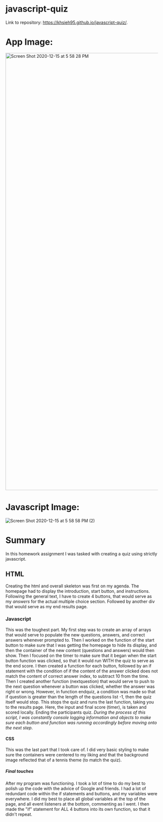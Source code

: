 # javascript-quiz

Link to repository: https://khsieh95.github.io/javascript-quiz/.

# App Image:

<img width="1440" alt="Screen Shot 2020-12-15 at 5 58 28 PM" src="https://user-images.githubusercontent.com/74025123/102306810-f872c180-3f17-11eb-916d-eb0a20b6a85f.png">

# Javascript Image:

![Screen Shot 2020-12-15 at 5 58 58 PM (2)](https://user-images.githubusercontent.com/74025123/102306837-07597400-3f18-11eb-9b45-28254d975d16.png)

# Summary

In this homework assignment I was tasked with creating a quiz using strictly javascript.

## HTML

Creating the html and overall skeleton was first on my agenda. The homepage had to display the introduction, start button, and instructions. Following the general text, I have to create 4 buttons, that would serve as my _answers_ for the actual multiple choice section. Followed by another div that would serve as my end results page.

### Javascript

This was the toughest part. My first step was to create an array of arrays that would serve to populate the new questions, answers, and correct answers whenever prompted to. Then I worked on the function of the start button to make sure that I was getting the homepage to hide its display, and then the container of the new content (questions and answers) would then show. Then I focused on the timer to make sure that it began when the start button function was clicked, so that it would run WITH the quiz to serve as the end score. I then created a function for each button, followed by an if statement with the condition of if the content of the answer clicked does not match the content of correct answer index, to subtract 10 from the time. Then I created another function (nextquestion) that would serve to push to the next question whenever a button was clicked, whether the answer was right or wrong. However, in function endquiz, a condition was made so that if question is greater than the length of the questions list -1, then the quiz itself would stop. This stops the quiz and runs the last function, taking you to the results page. Here, the input and final score (timer), is taken and scored locally. Ending the participants quiz. _During the process of this script, I was constantly console logging information and objects to make sure each button and function was running accordingly before moving onto the next step_.

#### CSS

This was the last part that I took care of. I did very basic styling to make sure the containers were centered to my liking and that the background image reflected that of a tennis theme (to match the quiz).

##### Final touches

After my program was functioning. I took a lot of time to do my best to polish up the code with the advice of Google and friends. I had a lot of redundant code within the if statements and buttons, and my variables were everywhere. I did my best to place all global variables at the top of the page, and all event listeners at the bottom, commenting as I went. I then made the "if" statement for ALL 4 buttons into its own function, so that it didn't repeat.
